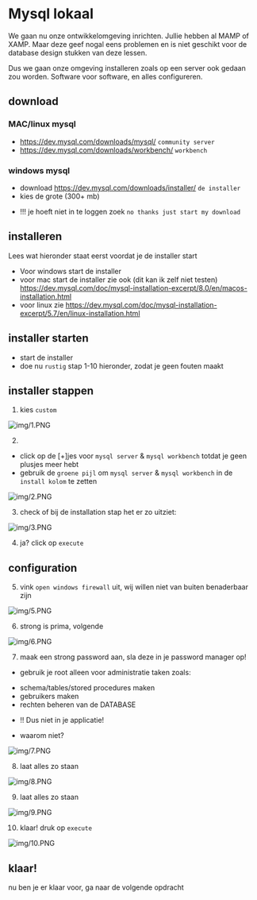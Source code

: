 # Mysql lokaal

We gaan nu onze ontwikkelomgeving inrichten. Jullie hebben al MAMP of XAMP.
Maar deze geef nogal eens problemen en is niet geschikt voor de database design stukken van deze lessen.

Dus we gaan onze omgeving installeren zoals op een server ook gedaan zou worden.
Software voor software, en alles configureren.


## download

### MAC/linux mysql
- https://dev.mysql.com/downloads/mysql/ `community server`
- https://dev.mysql.com/downloads/workbench/ `workbench`

### windows mysql
- download https://dev.mysql.com/downloads/installer/ `de installer`
- kies de grote (300+ mb)
* !!! je hoeft niet in te loggen zoek `no thanks just start my download`

## installeren

Lees wat hieronder staat eerst voordat je de installer start

* Voor windows start de installer 
* voor mac start de installer zie ook (dit kan ik zelf niet testen)
https://dev.mysql.com/doc/mysql-installation-excerpt/8.0/en/macos-installation.html
* voor linux zie
https://dev.mysql.com/doc/mysql-installation-excerpt/5.7/en/linux-installation.html


## installer starten

- start de installer
- doe nu `rustig` stap 1-10 hieronder, zodat je geen fouten maakt

## installer stappen

1) kies `custom`

![img/1.PNG](img/1.PNG)

2)
- click op de [+]jes voor `mysql server` & `mysql workbench` totdat je geen plusjes meer hebt
- gebruik de `groene pijl` om `mysql server` & `mysql workbench` in de `install kolom` te zetten

![img/2.PNG](img/2.PNG)

3) check of bij de installation stap het er zo uitziet:

![img/3.PNG](img/3.PNG)

4) ja? click op `execute`

## configuration

5) vink `open windows firewall` uit, wij willen niet van buiten benaderbaar zijn

![img/5.PNG](img/5.PNG)

6) strong is prima, volgende

![img/6.PNG](img/6.PNG)

7) maak een strong password aan, sla deze in je password manager op!

* gebruik je root alleen voor administratie taken zoals:
- schema/tables/stored procedures maken
- gebruikers maken
- rechten beheren van de DATABASE
* !! Dus niet in je applicatie!
- waarom niet?

![img/7.PNG](img/7.PNG)

8) laat alles zo staan

![img/8.PNG](img/8.PNG)

9) laat alles zo staan

![img/9.PNG](img/9.PNG)

10) klaar! druk op `execute`

![img/10.PNG](img/10.PNG)


## klaar!

nu ben je er klaar voor, ga naar de volgende opdracht
